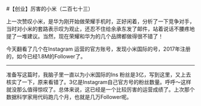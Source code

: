 #【创业】厉害的小米（二百七十三）

上一次赞叹小米，是华为刚开始做荣耀手机时，正好闲着，分析了一下竞争对手，当时对小米的套路表示叹为观止，还忍不住给余承东发了邮件，站着说话不腰疼地提了一堆建议。当然，现在荣耀和华为的几个品牌都做得很不错了！

今天翻看了几个在Instagram 运营的官方账号，发现小米国际的号，2017年注册的，如今已经1.8M的Follower了。

---

准备写这篇时，我脑子里一直以为小米国际的Ins 粉丝是3亿，写到这里，又上去核实了一下，原来看错了。3亿是Instagram自己官方号的粉丝数量。呼呼～这样就没那么值得惊叹了。总体来说，这已经是一个比较厉害的运营成绩了。上次那个数据科学家用代码跑几个月，也就是几万Follower呢。
